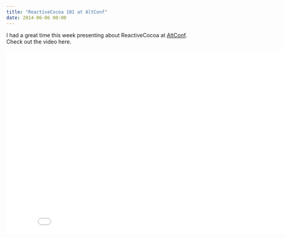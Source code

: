 ```yaml
---
title: "ReactiveCocoa 101 at AltConf"
date: 2014-06-06 00:00
---
```


<import><p>I had a great time this week presenting about ReactiveCocoa at <a href="http://www.altconf.com">AltConf</a>. Check out the video here. </p>
<div class="embed-responsive embed-responsive-16by9"><iframe scrolling="no" data-image-dimensions="854x480" allowfullscreen="" src="//www.youtube.com/embed/TlgUWYrQ0sc?wmode=opaque&amp;enablejsapi=1" width="854" data-embed="true" frameborder="0" height="480" class="embed-responsive-item">
</iframe></div></import>

<!-- more -->

